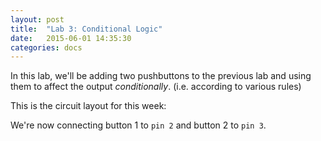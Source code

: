 ```yaml
---
layout: post
title:  "Lab 3: Conditional Logic"
date:   2015-06-01 14:35:30
categories: docs
---
```


In this lab, we'll be adding two pushbuttons to the previous lab and using them to affect the output *conditionally*. (i.e. according to various rules)

This is the circuit layout for this week:
<Insert fritzing diagram here>

We're now connecting button 1 to `pin 2` and button 2 to `pin 3`.

